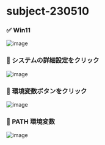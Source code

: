 # subject-230510

### ✅ Win11
![image](https://github.com/winofsql/subject-230510/assets/1501327/cc176315-b537-470c-a956-df4280c57061)

### 🔴 システムの詳細設定をクリック
![image](https://github.com/winofsql/subject-230510/assets/1501327/924cdd73-7a8d-4b24-a6eb-9479ca8b807e)

### 🔵 環境変数ボタンをクリック
![image](https://github.com/winofsql/subject-230510/assets/1501327/21233cfb-1f21-4e4f-9e67-ae9aea64682d)

### 🔶 PATH 環境変数
![image](https://github.com/winofsql/subject-230510/assets/1501327/3a8b6d06-12a1-4cf1-8a55-e56d61d778e9)

